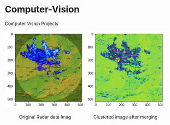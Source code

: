 # Computer-Vision
Computer Vision Projects



<div style="display: flex; justify-content: space-between;">
  <div>
    <img src="dataset.png" alt="Original Image" width="400"/>
    <p align="center">Original Radar data Imag</p>
  </div>

  <div>
    <img src="after_merging.png" alt="Output image after merging" width="400"/>
    <p align="center">Clustered image after merging</p>
  </div>
</div>
